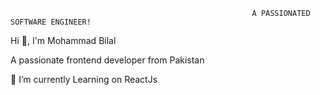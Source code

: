                                                           A PASSIONATED SOFTWARE ENGINEER!
Hi 👋, I'm  Mohammad Bilal

A passionate frontend developer from Pakistan 

🔭 I’m currently Learning on ReactJs



  

<!---
MohBilal111222/MohBilal111222 is a ✨ special ✨ repository because its `README.md` (this file) appears on your GitHub profile.
You can click the Preview link to take a look at your changes.
--->
